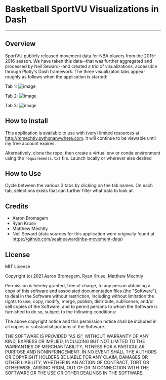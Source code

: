 # Basketball SportVU Visualizations in Dash
___
## Overview

SportVU publicly released movement data for NBA players from the 2015-2016 season. We have taken this data--that was further aggregated and processed by Neil Seward--and created a trio of visualizations, accessible through Plotly's Dash framework. The three visualizaton tabs appear roughly as follows when the application is started: 

Tab 1:
![image](https://user-images.githubusercontent.com/52465651/145854286-0bcc204a-e0f4-4401-aab6-de7a5fe29d1a.png)

Tab 2:
![image](https://user-images.githubusercontent.com/52465651/145854438-dfd43009-9099-4c5d-9452-6571038897bc.png)

Tab 3:
![image](https://user-images.githubusercontent.com/52465651/145854548-10c19ceb-74d7-4966-bbea-7a140ccdd95d.png)


## How to Install

This application is available to use with (very) limited resources at http://mmechtly.pythonanywhere.com. It will continue to be viewable until my free account expires.

Alternatively, clone the repo, then create a virtual env or conda environment using the `requirements.txt` file. Launch locally or wherever else desired

## How to Use

Cycle between the various 3 tabs by clicking on the tab names. On each tab, selections exists that can further filter what data to look at.

## Credits

* Aaron Bromagem
* Ryan Kruse
* Matthew Mechtly
* Neil Seward (data sources for this application were originally found at https://github.com/sealneaward/nba-movement-data)

## License

MIT License

Copyright (c) 2021 Aaron Bromagem, Ryan Kruse, Matthew Mechtly

Permission is hereby granted, free of charge, to any person obtaining a copy
of this software and associated documentation files (the "Software"), to deal
in the Software without restriction, including without limitation the rights
to use, copy, modify, merge, publish, distribute, sublicense, and/or sell
copies of the Software, and to permit persons to whom the Software is
furnished to do so, subject to the following conditions:

The above copyright notice and this permission notice shall be included in all
copies or substantial portions of the Software.

THE SOFTWARE IS PROVIDED "AS IS", WITHOUT WARRANTY OF ANY KIND, EXPRESS OR
IMPLIED, INCLUDING BUT NOT LIMITED TO THE WARRANTIES OF MERCHANTABILITY,
FITNESS FOR A PARTICULAR PURPOSE AND NONINFRINGEMENT. IN NO EVENT SHALL THE
AUTHORS OR COPYRIGHT HOLDERS BE LIABLE FOR ANY CLAIM, DAMAGES OR OTHER
LIABILITY, WHETHER IN AN ACTION OF CONTRACT, TORT OR OTHERWISE, ARISING FROM,
OUT OF OR IN CONNECTION WITH THE SOFTWARE OR THE USE OR OTHER DEALINGS IN THE
SOFTWARE.
